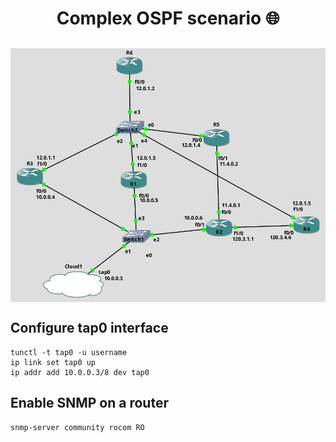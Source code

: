 <h1 align="center">
Complex OSPF scenario 🌐
</h1>

<h2 align = center> <img align="center" src="https://github.com/SNMP-Python/gns3-complex-scenario/blob/main/ospf-complex.png" /> </h2>

## Configure tap0 interface
    
```
tunctl -t tap0 -u username
ip link set tap0 up
ip addr add 10.0.0.3/8 dev tap0
```

## Enable SNMP on a router

```
snmp-server community rocom RO
```
